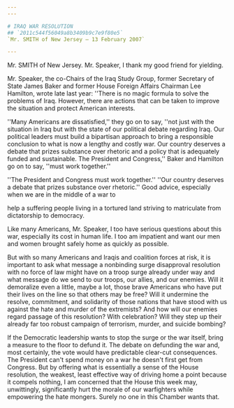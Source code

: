 ```yaml
---
---

# IRAQ WAR RESOLUTION
## `2011c544f56049a8b3409b9c7e9f80e5`
`Mr. SMITH of New Jersey — 13 February 2007`

---
```



Mr. SMITH of New Jersey. Mr. Speaker, I thank my good friend for 
yielding.

Mr. Speaker, the co-Chairs of the Iraq Study Group, former Secretary 
of State James Baker and former House Foreign Affairs Chairman Lee 
Hamilton, wrote late last year: ''There is no magic formula to solve 
the problems of Iraq. However, there are actions that can be taken to 
improve the situation and protect American interests.

''Many Americans are dissatisfied,'' they go on to say, ''not just 
with the situation in Iraq but with the state of our political debate 
regarding Iraq. Our political leaders must build a bipartisan approach 
to bring a responsible conclusion to what is now a lengthy and costly 
war. Our country deserves a debate that prizes substance over rhetoric 
and a policy that is adequately funded and sustainable. The President 
and Congress,'' Baker and Hamilton go on to say, ''must work 
together.''

''The President and Congress must work together.'' ''Our country 
deserves a debate that prizes substance over rhetoric.'' Good advice, 
especially when we are in the middle of a war to


help a suffering people living in a tortured land striving to 
matriculate from dictatorship to democracy.

Like many Americans, Mr. Speaker, I too have serious questions about 
this war, especially its cost in human life. I too am impatient and 
want our men and women brought safely home as quickly as possible.

But with so many Americans and Iraqis and coalition forces at risk, 
it is important to ask what message a nonbinding surge disapproval 
resolution with no force of law might have on a troop surge already 
under way and what message do we send to our troops, our allies, and 
our enemies. Will it demoralize even a little, maybe a lot, those brave 
Americans who have put their lives on the line so that others may be 
free? Will it undermine the resolve, commitment, and solidarity of 
those nations that have stood with us against the hate and murder of 
the extremists? And how will our enemies regard passage of this 
resolution? With celebration? Will they step up their already far too 
robust campaign of terrorism, murder, and suicide bombing?

If the Democratic leadership wants to stop the surge or the war 
itself, bring a measure to the floor to defund it. The debate on 
defunding the war and, most certainly, the vote would have predictable 
clear-cut consequences. The President can't spend money on a war he 
doesn't first get from Congress. But by offering what is essentially a 
sense of the House resolution, the weakest, least effective way of 
driving home a point because it compels nothing, I am concerned that 
the House this week may, unwittingly, significantly hurt the morale of 
our warfighters while empowering the hate mongers. Surely no one in 
this Chamber wants that.